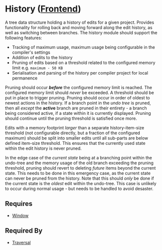 # History ([Frontend](../frontend.md))

A tree data structure holding a history of edits for a given project. Provides functionality for rolling back and moving forward along the edit history, as well as switching between branches. The history module should support the following features:

- Tracking of maximum usage, maximum usage being configurable in the compiler's settings
- Addition of edits to the history
- Pruning of edits based on a threshold related to the configured memory limit e.g. `maximum - 50 KB`
- Serialisation and parsing of the history per compiler project for local permanence

Pruning should occur ***before*** the configured memory limit is reached. The configured memory limit should *never* be exceeded. A threshold should be put in place to trigger pruning. Pruning should occur in order of oldest to newest actions in the history. If a branch point in the *undo tree* is pruned, then all *except* the **active** branch are pruned in their entirety - a branch being considered active, if a state within it is currently displayed. Pruning should continue until the pruning threshold is satisfied once more.

Edits with a memory footprint *larger* than a separate history-item-size threshold (not configurable directly, but a fraction of the configured maximum) should be split into smaller edits until all sub-parts are below defined item-size threshold. This ensures that the currently used state within the edit history is never pruned.

In the edge case of the *current state* being at a branching point within the undo-tree and the memory usage of the old branch exceeding the pruning threshold, pruning should revert to deleting *future* items beyond the current state. This needs to be done in this emergency case, as the current state can never be pruned from the history. Note that this should *only* be done if the current state is the *oldest* edit within the undo-tree. This case is unlikely to occur during normal usage - but needs to be handled to avoid desaster.

## Requires

- [Window](../user_interface/window/window.md)

## Required By

- [Traversal](../user_input/traversal/traversal.md)

